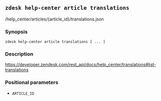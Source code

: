 ## `zdesk help-center article translations`

/help_center/articles/{article_id}/translations.json

### Synopsis

    zdesk help-center article translations [ ... ]

### Description

https://developer.zendesk.com/rest_api/docs/help_center/translations#list-translations

### Positional parameters

* `ARTICLE_ID`

